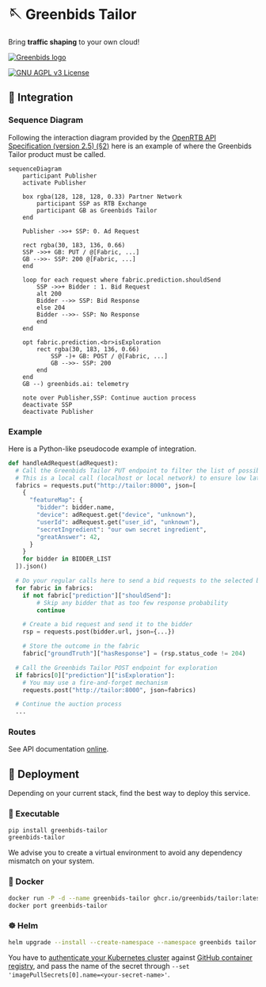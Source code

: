 
# 🪡 Greenbids Tailor

Bring **traffic shaping** to your own cloud!

[![Greenbids logo](https://www.greenbids.ai/wp-content/uploads/2023/11/greenbids-logo.svg)](https://www.greenbids.ai)

[![GNU AGPL v3 License](https://img.shields.io/badge/license-GNU%20AGPL%20v3-blue.svg)](http://www.gnu.org/licenses/agpl-3.0)

## 🍱 Integration

### Sequence Diagram

Following the interaction diagram provided by the [OpenRTB API Specification (version 2.5) (§2)](https://www.iab.com/wp-content/uploads/2016/03/OpenRTB-API-Specification-Version-2-5-FINAL.pdf) here is an example of where the Greenbids Tailor product must be called.

```mermaid
sequenceDiagram
    participant Publisher
    activate Publisher

    box rgba(128, 128, 128, 0.33) Partner Network
        participant SSP as RTB Exchange
        participant GB as Greenbids Tailor
    end

    Publisher ->>+ SSP: 0. Ad Request

    rect rgba(30, 183, 136, 0.66)
    SSP ->>+ GB: PUT / @[Fabric, ...]
    GB -->>- SSP: 200 @[Fabric, ...]
    end

    loop for each request where fabric.prediction.shouldSend
        SSP ->>+ Bidder : 1. Bid Request
        alt 200
        Bidder -->> SSP: Bid Response
        else 204
        Bidder -->>- SSP: No Response
        end
    end

    opt fabric.prediction.<br>isExploration
        rect rgba(30, 183, 136, 0.66)
            SSP -)+ GB: POST / @[Fabric, ...]
            GB -->>- SSP: 200
        end
    end
    GB --) greenbids.ai: telemetry

    note over Publisher,SSP: Continue auction process
    deactivate SSP
    deactivate Publisher
```

### Example

Here is a Python-like pseudocode example of integration.

```python
def handleAdRequest(adRequest):
  # Call the Greenbids Tailor PUT endpoint to filter the list of possible bidders
  # This is a local call (localhost or local network) to ensure low latency
  fabrics = requests.put("http://tailor:8000", json=[
    {
      "featureMap": {
        "bidder": bidder.name,
        "device": adRequest.get("device", "unknown"),
        "userId": adRequest.get("user_id", "unknown"),
        "secretIngredient": "our own secret ingredient",
        "greatAnswer": 42,
      }
    }
    for bidder in BIDDER_LIST
  ]).json()

  # Do your regular calls here to send a bid requests to the selected bidders
  for fabric in fabrics:
    if not fabric["prediction"]["shouldSend"]:
        # Skip any bidder that as too few response probability
        continue

    # Create a bid request and send it to the bidder
    rsp = requests.post(bidder.url, json={...})

    # Store the outcome in the fabric
    fabric["groundTruth"]["hasResponse"] = (rsp.status_code != 204)

  # Call the Greenbids Tailor POST endpoint for exploration
  if fabrics[0]["prediction"]["isExploration"]:
    # You may use a fire-and-forget mechanism
    requests.post("http://tailor:8000", json=fabrics)

  # Continue the auction process
  ...

```

### Routes

See API documentation [online](https://greenbids.github.io/greenbids-tailor-external/).

## 🚀 Deployment

Depending on your current stack, find the best way to deploy this service.

### 🐍 Executable

```bash
pip install greenbids-tailor
greenbids-tailor
```

We advise you to create a virtual environment to avoid any dependency mismatch on your system.

### 🐳 Docker

```bash
docker run -P -d --name greenbids-tailor ghcr.io/greenbids/tailor:latest
docker port greenbids-tailor
```

### ☸ Helm

```bash
helm upgrade --install --create-namespace --namespace greenbids tailor oci://ghcr.io/greenbids/charts/tailor
```

You have to [authenticate your Kubernetes cluster](https://kubernetes.io/docs/tasks/configure-pod-container/pull-image-private-registry/) against [GitHub container registry](https://docs.github.com/en/packages/working-with-a-github-packages-registry/working-with-the-container-registry#authenticating-with-a-personal-access-token-classic), and pass the name of the secret through `--set 'imagePullSecrets[0].name=<your-secret-name>'`.
